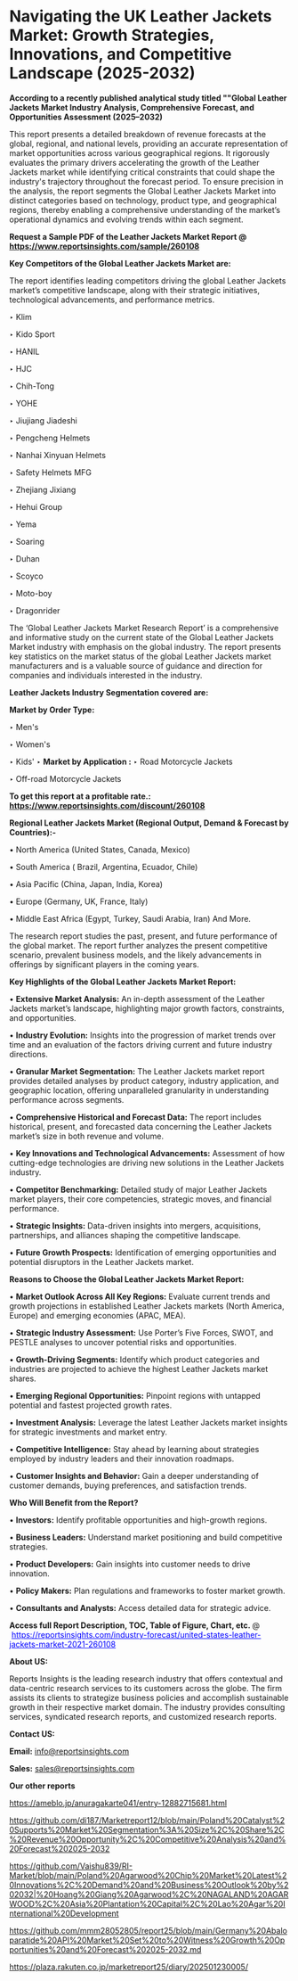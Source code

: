 # Navigating the UK Leather Jackets Market: Growth Strategies, Innovations, and Competitive Landscape (2025-2032)

<strong>According to a recently published analytical study titled ""Global Leather Jackets Market Industry Analysis, Comprehensive Forecast, and Opportunities Assessment (2025–2032)</strong>

This report presents a detailed breakdown of revenue forecasts at the global, regional, and national levels, providing an accurate representation of market opportunities across various geographical regions. It rigorously evaluates the primary drivers accelerating the growth of the Leather Jackets market while identifying critical constraints that could shape the industry's trajectory throughout the forecast period. To ensure precision in the analysis, the report segments the Global Leather Jackets Market into distinct categories based on technology, product type, and geographical regions, thereby enabling a comprehensive understanding of the market’s operational dynamics and evolving trends within each segment.

<strong>Request a Sample PDF of the Leather Jackets Market Report </strong><strong>@<a href=https://www.reportsinsights.com/sample/260108 style=color:#0000ff;> https://www.reportsinsights.com/sample/260108</a></strong></font>

<strong>Key Competitors of the Global Leather Jackets Market are:</strong>

The report identifies leading competitors driving the global Leather Jackets market’s competitive landscape, along with their strategic initiatives, technological advancements, and performance metrics.

‣ Klim

‣ Kido Sport

‣ HANIL

‣ HJC

‣ Chih-Tong

‣ YOHE

‣ Jiujiang Jiadeshi

‣ Pengcheng Helmets

‣ Nanhai Xinyuan Helmets

‣ Safety Helmets MFG

‣ Zhejiang Jixiang

‣ Hehui Group

‣ Yema

‣ Soaring

‣ Duhan

‣ Scoyco

‣ Moto-boy

‣ Dragonrider

The ‘Global Leather Jackets Market Research Report’ is a comprehensive and informative study on the current state of the Global Leather Jackets Market industry with emphasis on the global industry. The report presents key statistics on the market status of the global Leather Jackets market manufacturers and is a valuable source of guidance and direction for companies and individuals interested in the industry.

<strong>Leather Jackets Industry Segmentation covered are:</strong>

<strong>Market by Order Type: </strong>

‣ Men&#39;s

‣ Women&#39;s

‣ Kids&#39;
‣ 
<strong>Market by Application :</strong>
‣ Road Motorcycle Jackets

‣ Off-road Motorcycle Jackets

<strong>To get this report at a profitable rate.: <a href=https://www.reportsinsights.com/discount/260108 style=color:#0000ff;>https://www.reportsinsights.com/discount/260108</a></strong></font>

<strong>Regional Leather Jackets Market (Regional Output, Demand &amp; Forecast by Countries):-</strong>

• North America (United States, Canada, Mexico)

• South America ( Brazil, Argentina, Ecuador, Chile)

• Asia Pacific (China, Japan, India, Korea)

• Europe (Germany, UK, France, Italy)

• Middle East Africa (Egypt, Turkey, Saudi Arabia, Iran) And More.

The research report studies the past, present, and future performance of the global market. The report further analyzes the present competitive scenario, prevalent business models, and the likely advancements in offerings by significant players in the coming years.

<strong>Key Highlights of the Global Leather Jackets Market Report:</strong>

• <strong>Extensive Market Analysis:</strong> An in-depth assessment of the Leather Jackets market’s landscape, highlighting major growth factors, constraints, and opportunities.

• <strong>Industry Evolution:</strong> Insights into the progression of market trends over time and an evaluation of the factors driving current and future industry directions.

• <strong>Granular Market Segmentation:</strong> The Leather Jackets market report provides detailed analyses by product category, industry application, and geographic location, offering unparalleled granularity in understanding performance across segments.

• <strong>Comprehensive Historical and Forecast Data:</strong> The report includes historical, present, and forecasted data concerning the Leather Jackets market’s size in both revenue and volume.

• <strong>Key Innovations and Technological Advancements:</strong> Assessment of how cutting-edge technologies are driving new solutions in the Leather Jackets industry.

• <strong>Competitor Benchmarking:</strong> Detailed study of major Leather Jackets market players, their core competencies, strategic moves, and financial performance.

• <strong>Strategic Insights:</strong> Data-driven insights into mergers, acquisitions, partnerships, and alliances shaping the competitive landscape.

• <strong>Future Growth Prospects:</strong> Identification of emerging opportunities and potential disruptors in the Leather Jackets market.

<strong>Reasons to Choose the Global Leather Jackets Market Report:</strong>

• <strong>Market Outlook Across All Key Regions:</strong> Evaluate current trends and growth projections in established Leather Jackets markets (North America, Europe) and emerging economies (APAC, MEA).

• <strong>Strategic Industry Assessment:</strong> Use Porter’s Five Forces, SWOT, and PESTLE analyses to uncover potential risks and opportunities.

• <strong>Growth-Driving Segments:</strong> Identify which product categories and industries are projected to achieve the highest Leather Jackets market shares.

• <strong>Emerging Regional Opportunities:</strong> Pinpoint regions with untapped potential and fastest projected growth rates.

• <strong>Investment Analysis:</strong> Leverage the latest Leather Jackets market insights for strategic investments and market entry.

• <strong>Competitive Intelligence:</strong> Stay ahead by learning about strategies employed by industry leaders and their innovation roadmaps.

• <strong>Customer Insights and Behavior:</strong> Gain a deeper understanding of customer demands, buying preferences, and satisfaction trends.

<strong>Who Will Benefit from the Report?</strong>

• <strong>Investors:</strong> Identify profitable opportunities and high-growth regions.

• <strong>Business Leaders:</strong> Understand market positioning and build competitive strategies.

• <strong>Product Developers:</strong> Gain insights into customer needs to drive innovation.

• <strong>Policy Makers:</strong> Plan regulations and frameworks to foster market growth.

• <strong>Consultants and Analysts:</strong> Access detailed data for strategic advice.
</ul>
<strong>Access full Report Description, TOC, Table of Figure, Chart, etc. </strong>@  <a href=https://reportsinsights.com/industry-forecast/united-states-leather-jackets-market-2021-260108 style=color:#0000ff;>https://reportsinsights.com/industry-forecast/united-states-leather-jackets-market-2021-260108</a></font>

<strong><strong>About US</strong>:</strong>

Reports Insights is the leading research industry that offers contextual and data-centric research services to its customers across the globe. The firm assists its clients to strategize business policies and accomplish sustainable growth in their respective market domain. The industry provides consulting services, syndicated research reports, and customized research reports.

<strong>Contact US:</strong>

<p class=""""><b>Email:</b> <a href=mailto:info@reportsinsights.com>info@reportsinsights.com</a></p>
<p class=""""><b>Sales:</b> <a href=mailto:sales@reportsinsights.com>sales@reportsinsights.com</a></p>

<strong>Our other reports</strong>

<a href=https://ameblo.jp/anuragakarte041/entry-12882715681.html>https://ameblo.jp/anuragakarte041/entry-12882715681.html</a>

<a href=https://github.com/di187/Marketreport12/blob/main/Poland%20Catalyst%20Supports%20Market%20Segmentation%3A%20Size%2C%20Share%2C%20Revenue%20Opportunity%2C%20Competitive%20Analysis%20and%20Forecast%202025-2032>https://github.com/di187/Marketreport12/blob/main/Poland%20Catalyst%20Supports%20Market%20Segmentation%3A%20Size%2C%20Share%2C%20Revenue%20Opportunity%2C%20Competitive%20Analysis%20and%20Forecast%202025-2032</a>

<a href=https://github.com/Vaishu839/RI-Market/blob/main/Poland%20Agarwood%20Chip%20Market%20Latest%20Innovations%2C%20Demand%20and%20Business%20Outlook%20by%202032|%20Hoang%20Giang%20Agarwood%2C%20NAGALAND%20AGARWOOD%2C%20Asia%20Plantation%20Capital%2C%20Lao%20Agar%20International%20Development>https://github.com/Vaishu839/RI-Market/blob/main/Poland%20Agarwood%20Chip%20Market%20Latest%20Innovations%2C%20Demand%20and%20Business%20Outlook%20by%202032|%20Hoang%20Giang%20Agarwood%2C%20NAGALAND%20AGARWOOD%2C%20Asia%20Plantation%20Capital%2C%20Lao%20Agar%20International%20Development</a>

<a href=https://github.com/mmm28052805/report25/blob/main/Germany%20Abaloparatide%20API%20Market%20Set%20to%20Witness%20Growth%20Opportunities%20and%20Forecast%202025-2032.md>https://github.com/mmm28052805/report25/blob/main/Germany%20Abaloparatide%20API%20Market%20Set%20to%20Witness%20Growth%20Opportunities%20and%20Forecast%202025-2032.md</a>

<a href=https://plaza.rakuten.co.jp/marketreport25/diary/202501230005/>https://plaza.rakuten.co.jp/marketreport25/diary/202501230005/</a>
